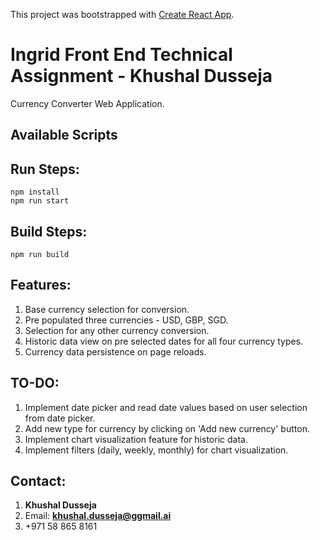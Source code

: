 This project was bootstrapped with [Create React App](https://github.com/facebook/create-react-app).

# Ingrid Front End Technical Assignment - Khushal Dusseja
Currency Converter Web Application.

## Available Scripts

## Run Steps:
```
npm install
npm run start
```

## Build Steps:
```
npm run build
```

## Features:
1. Base currency selection for conversion.
2. Pre populated three currencies - USD, GBP, SGD.
3. Selection for any other currency conversion.
4. Historic data view on pre selected dates for all four currency types.
4. Currency data persistence on page reloads.

## TO-DO:
1. Implement date picker and read date values based on user selection from date picker.
2. Add new type for currency by clicking on 'Add new currency' button.
3. Implement chart visualization feature for historic data.
4. Implement filters (daily, weekly, monthly) for chart visualization.

## Contact:
1. **Khushal Dusseja**
2. Email: **khushal.dusseja@ggmail.ai**
3. +971 58 865 8161
        
